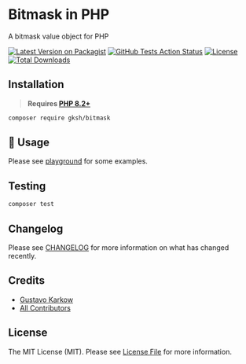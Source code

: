 # Bitmask in PHP
A bitmask value object for PHP

[![Latest Version on Packagist](https://img.shields.io/packagist/v/gksh/bitmask.svg)](https://packagist.org/packages/gksh/bitmask)
[![GitHub Tests Action Status](https://img.shields.io/github/workflow/status/dotgksh/bitmask/Tests/main?label=tests)](https://github.com/dotgksh/bitmask/actions?query=workflow%3Atests+branch%3Amain)
[![License](https://img.shields.io/packagist/l/dotgksh/bitmask.svg)](https://github.com/dotgksh/bitmask/blob/main/LICENSE.md)
[![Total Downloads](https://img.shields.io/packagist/dt/dotgksh/bitmask.svg)](https://packagist.org/packages/dotgksh/bitmask)

## Installation
> **Requires [PHP 8.2+](https://php.net/releases/)**
```bash
composer require gksh/bitmask
```

## 🧪 Usage
Please see [playground](./playground) for some examples.

## Testing
```bash
composer test
```

## Changelog
Please see [CHANGELOG](CHANGELOG.md) for more information on what has changed recently.

## Credits
- [Gustavo Karkow](https://github.com/karkowg)
- [All Contributors](../../contributors)

## License
The MIT License (MIT). Please see [License File](LICENSE.md) for more information.
